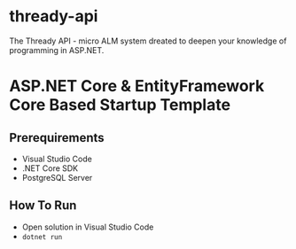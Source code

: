# thready-api
The Thready API - micro ALM system dreated to deepen your knowledge of programming in ASP.NET.

# ASP.NET Core & EntityFramework Core Based Startup Template

## Prerequirements

* Visual Studio Code
* .NET Core SDK
* PostgreSQL Server

## How To Run

* Open solution in Visual Studio Code
* ```dotnet run```
